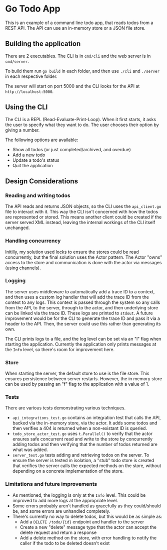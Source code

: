 # Go Todo App

This is an example of a command line todo app, that reads todos from a REST API. The API can use an in-memory store or a JSON file store.

## Building the application

There are 2 executables. The CLI is in `cmd/cli` and the web server is in `cmd/server`.

To build them run `go build` in each folder, and then use `./cli` and `./server` in each respective folder.

The server will start on port 5000 and the CLI looks for the API at `http://localhost:5000`.

## Using the CLI

The CLI is a REPL (Read-Evaluate-Print-Loop). When it first starts, it asks the user to specify what they want to do. The user chooses their option by giving a number.

The following options are available:
* Show all todos (or just completed/archived, and overdue)
* Add a new todo
* Update a todo's status
* Quit the application

## Design Considerations

### Reading and writing todos
The API reads and returns JSON objects, so the CLI uses the `api_client.go` file to interact with it. This way the CLI isn't concerned with how the todos are represented or stored. This means another client could be created if the server served XML instead, leaving the internal workings of the CLI itself unchanged.

### Handling concurrency
Initilly, my solution used locks to ensure the stores could be read concurrently, but the final solution uses the Actor pattern. The Actor "owns" access to the store and communication is done with the actor via messages (using channels).

### Logging
The server uses middleware to automatically add a trace ID to a context, and then uses a custom log handler that will add the trace ID from the context to any logs. This context is passed through the system so any calls from the API, to the server, through to the actor, and then underlying store can be linked via the trace ID. These logs are printed to `stdout`. A future improvement would be for the CLI to generate the trace ID and pass it via a header to the API. Then, the server could use this rather than generating its own.

The CLI prints logs to a file, and the log level can be set via an "l" flag when starting the application. Currently the application only prints messages at the `Info` level, so there's room for improvement here.

### Store
When starting the server, the default store to use is the file store. This ensures persistence between server restarts. However, the in memory store can be used by passing an "f" flag to the application with a value of 1.

### Tests
There are various tests demonstrating various techniques.

* `api_integrations_test.go` contains an integration test that calls the API, backed via the in-memory store, via the actor. It adds some todos and then verifies a 404 is returned when a non-existant ID is queried.
* `todo_store_actor_test.go` uses `t.Parallel()` to verify that the actor ensures safe concurrent read and write to the store by concurrently adding todos and then verifying that the number of todos returned are what was added.
* `server_test.go` tests adding and retrieving todos on the server. To ensure the server is tested in isolation, a "stub" todo store is created that verifies the server calls the expected methods on the store, without depending on a concrete implementation of the store.

### Limitations and future improvements

* As mentioned, the logging is only at the `Info` level. This could be improved to add more logs at the appropriate level.
* Some errors probably aren't handled as gracefully as they could/should be, and some errors are unhandled completely.
* There's currently no way to delete todos, but this would be as simple as:
  * Add a `DELETE /todo/{id}` endpoint and handler to the server
  * Create a new "delete" message type that the actor can accept the delete request and return a response
  * Add a delete method on the store, with error handling to notify the caller if the todo to be deleted doesn't exist